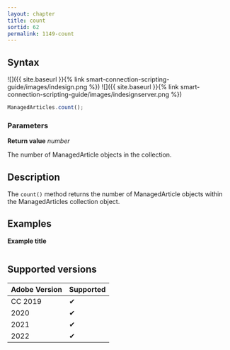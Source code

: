 ```yaml
---
layout: chapter
title: count
sortid: 62
permalink: 1149-count
---
```

## Syntax

![]({{ site.baseurl }}{% link smart-connection-scripting-guide/images/indesign.png %}) ![]({{ site.baseurl }}{% link smart-connection-scripting-guide/images/indesignserver.png %})
```javascript
ManagedArticles.count();
```

### Parameters

**Return value** *number*

The number of ManagedArticle objects in the collection.

## Description

The `count()` method returns the number of ManagedArticle objects within the ManagedArticles collection object.

## Examples

**Example title**

```javascript

```

## Supported versions

| Adobe Version | Supported |
|---------------|---------|
| CC 2019       | ✔       |
| 2020          | ✔       |
| 2021          | ✔       |
| 2022          | ✔         |
